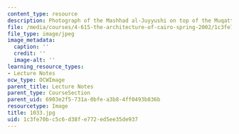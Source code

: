 ```yaml
---
content_type: resource
description: Photograph of the Mashhad al-Juyyushi on top of the Muqattam before restoration.
file: /media/courses/4-615-the-architecture-of-cairo-spring-2002/1c3fe70bc5c6d38fe772ed5ee35de937_1033.jpg
file_type: image/jpeg
image_metadata:
  caption: ''
  credit: ''
  image-alt: ''
learning_resource_types:
- Lecture Notes
ocw_type: OCWImage
parent_title: Lecture Notes
parent_type: CourseSection
parent_uid: 6903e2f5-731a-0bfe-a3b8-4ff0493b836b
resourcetype: Image
title: 1033.jpg
uid: 1c3fe70b-c5c6-d38f-e772-ed5ee35de937
---
```


